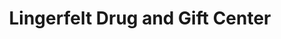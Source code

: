 ---
title: "Lingerfelt Drug and Gift Center"
url: /elizabethton/lingerfelt-drug-and-gift-center/
shop: gift
---